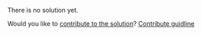 
There is no solution yet.

Would you like to [contribute to the solution](https://github.com/BFEdev/BFE.dev-solutions/blob/main/question/How-does-client-side-routing-work_en.md)? [Contribute guidline](https://github.com/BFEdev/BFE.dev-solutions#how-to-contribute)

